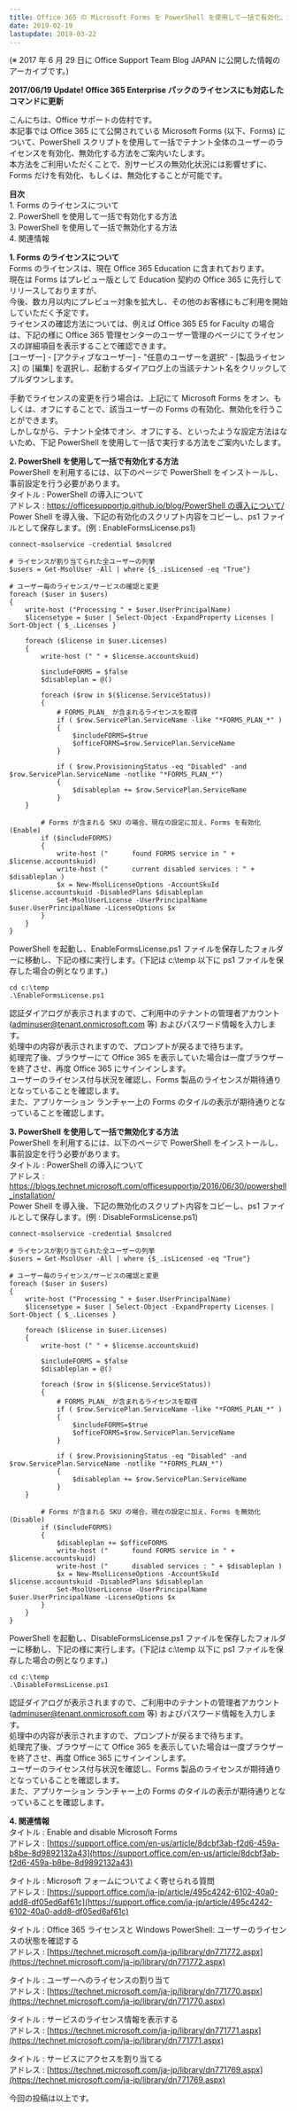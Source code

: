 ```yaml
---
title: Office 365 の Microsoft Forms を PowerShell を使用して一括で有効化、無効化 (停止) する方法について
date: 2019-02-19
lastupdate: 2019-03-22
---
```


(※ 2017 年 6 月 29 日に Office Support Team Blog JAPAN に公開した情報のアーカイブです。)  
  
**2017/06/19 Update! Office 365 Enterprise パックのライセンスにも対応したコマンドに更新**  
  
こんにちは、Office サポートの佐村です。  
本記事では Office 365 にて公開されている Microsoft Forms (以下、Forms) について、PowerShell スクリプトを使用して一括でテナント全体のユーザーのライセンスを有効化、無効化する方法をご案内いたします。  
本方法をご利用いただくことで、別サービスの無効化状況には影響せずに、Forms だけを有効化、もしくは、無効化することが可能です。  
  
**目次**  
1\. Forms のライセンスについて  
2\. PowerShell を使用して一括で有効化する方法  
3\. PowerShell を使用して一括で無効化する方法  
4\. 関連情報  
  
**1\. Forms のライセンスについて**  
Forms のライセンスは、現在 Office 365 Education に含まれております。  
現在は Forms はプレビュー版として Education 契約の Office 365 に先行してリリースしておりますが、  
今後、数カ月以内にプレビュー対象を拡大し、その他のお客様にもご利用を開始していただく予定です。  
ライセンスの確認方法については、例えば Office 365 E5 for Faculty の場合は、下記の様に Office 365 管理センターのユーザー管理のページにてライセンスの詳細項目を表示することで確認できます。  
\[ユーザー\] - \[アクティブなユーザー\] - "任意のユーザーを選択" - \[製品ライセンス\] の \[編集\] を選択し、起動するダイアログ上の当該テナント名をクリックしてプルダウンします。  
  
手動でライセンスの変更を行う場合は、上記にて Microsoft Forms をオン、もしくは、オフにすることで、該当ユーザーの Forms の有効化、無効化を行うことができます。  
しかしながら、テナント全体でオン、オフにする、といったような設定方法はないため、下記 PowerShell を使用して一括で実行する方法をご案内いたします。  
  
**2\. PowerShell を使用して一括で有効化する方法**  
PowerShell を利用するには、以下のページで PowerShell をインストールし、事前設定を行う必要があります。  
タイトル : PowerShell の導入について  
アドレス : [https://officesupportjp.github.io/blog/PowerShell の導入について/](https://officesupportjp.github.io/blog/PowerShell%20%E3%81%AE%E5%B0%8E%E5%85%A5%E3%81%AB%E3%81%A4%E3%81%84%E3%81%A6/)  
Power Shell を導入後、下記の有効化のスクリプト内容をコピーし、ps1 ファイルとして保存します。(例 : EnableFormsLicense.ps1)  

```
connect-msolservice -credential $msolcred

# ライセンスが割り当てられた全ユーザーの列挙
$users = Get-MsolUser -All | where {$_.isLicensed -eq "True"}

# ユーザー毎のライセンス/サービスの確認と変更
foreach ($user in $users)
{
    write-host ("Processing " + $user.UserPrincipalName)
    $licensetype = $user | Select-Object -ExpandProperty Licenses | Sort-Object { $_.Licenses }

    foreach ($license in $user.Licenses) 
    {
        write-host (" " + $license.accountskuid)

        $includeFORMS = $false
        $disableplan = @()

    	foreach ($row in $($license.ServiceStatus))
    	{
            # FORMS_PLAN_ が含まれるライセンスを取得
            if ( $row.ServicePlan.ServiceName -like "*FORMS_PLAN_*" ) 
            {
                $includeFORMS=$true
                $officeFORMS=$row.ServicePlan.ServiceName
            }
            
            if ( $row.ProvisioningStatus -eq "Disabled" -and $row.ServicePlan.ServiceName -notlike "*FORMS_PLAN_*")
            {
                $disableplan += $row.ServicePlan.ServiceName
            }
	}

        # Forms が含まれる SKU の場合、現在の設定に加え、Forms を有効化 (Enable)
        if ($includeFORMS)
        {
            write-host ("      found FORMS service in " + $license.accountskuid)
            write-host ("      current disabled services : " + $disableplan )
            $x = New-MsolLicenseOptions -AccountSkuId $license.accountskuid -DisabledPlans $disableplan
            Set-MsolUserLicense -UserPrincipalName $user.UserPrincipalName -LicenseOptions $x
        }
    }
}
```

PowerShell を起動し、EnableFormsLicense.ps1 ファイルを保存したフォルダーに移動し、下記の様に実行します。(下記は c:\\temp 以下に ps1 ファイルを保存した場合の例となります。)  

```
cd c:\temp
.\EnableFormsLicense.ps1
```

認証ダイアログが表示されますので、ご利用中のテナントの管理者アカウント (adminuser@tenant.onmicrosoft.com 等) およびパスワード情報を入力します。  
処理中の内容が表示されますので、プロンプトが戻るまで待ちます。  
処理完了後、ブラウザーにて Office 365 を表示していた場合は一度ブラウザーを終了させ、再度 Office 365 にサインインします。  
ユーザーのライセンス付与状況を確認し、Forms 製品のライセンスが期待通りとなっていることを確認します。  
また、アプリケーション ランチャー上の Forms のタイルの表示が期待通りとなっていることを確認します。  
  
**3\. PowerShell を使用して一括で無効化する方法**  
PowerShell を利用するには、以下のページで PowerShell をインストールし、事前設定を行う必要があります。  
タイトル : PowerShell の導入について  
アドレス : https://blogs.technet.microsoft.com/officesupportjp/2016/06/30/powershell_installation/  
Power Shell を導入後、下記の無効化のスクリプト内容をコピーし、ps1 ファイルとして保存します。(例 : DisableFormsLicense.ps1)  

```
connect-msolservice -credential $msolcred

# ライセンスが割り当てられた全ユーザーの列挙
$users = Get-MsolUser -All | where {$_.isLicensed -eq "True"}

# ユーザー毎のライセンス/サービスの確認と変更
foreach ($user in $users)
{
    write-host ("Processing " + $user.UserPrincipalName)
    $licensetype = $user | Select-Object -ExpandProperty Licenses | Sort-Object { $_.Licenses }

    foreach ($license in $user.Licenses) 
    {
        write-host (" " + $license.accountskuid)

        $includeFORMS = $false
        $disableplan = @()

    	foreach ($row in $($license.ServiceStatus))
    	{
            # FORMS_PLAN_ が含まれるライセンスを取得
            if ( $row.ServicePlan.ServiceName -like "*FORMS_PLAN_*" ) 
            {
                $includeFORMS=$true
                $officeFORMS=$row.ServicePlan.ServiceName
            }
            
            if ( $row.ProvisioningStatus -eq "Disabled" -and $row.ServicePlan.ServiceName -notlike "*FORMS_PLAN_*")
            {
                $disableplan += $row.ServicePlan.ServiceName
            }
	}

        # Forms が含まれる SKU の場合、現在の設定に加え、Forms を無効化 (Disable)
        if ($includeFORMS)
        {
            $disableplan += $officeFORMS
            write-host ("      found FORMS service in " + $license.accountskuid)
            write-host ("      disabled services : " + $disableplan )
            $x = New-MsolLicenseOptions -AccountSkuId $license.accountskuid -DisabledPlans $disableplan
            Set-MsolUserLicense -UserPrincipalName $user.UserPrincipalName -LicenseOptions $x
        }
    }
}
```

PowerShell を起動し、DisableFormsLicense.ps1 ファイルを保存したフォルダーに移動し、下記の様に実行します。(下記は c:\\temp 以下に ps1 ファイルを保存した場合の例となります。)  

```
cd c:\temp
.\DisableFormsLicense.ps1
```

認証ダイアログが表示されますので、ご利用中のテナントの管理者アカウント (adminuser@tenant.onmicrosoft.com 等) およびパスワード情報を入力します。  
処理中の内容が表示されますので、プロンプトが戻るまで待ちます。  
処理完了後、ブラウザーにて Office 365 を表示していた場合は一度ブラウザーを終了させ、再度 Office 365 にサインインします。  
ユーザーのライセンス付与状況を確認し、Forms 製品のライセンスが期待通りとなっていることを確認します。  
また、アプリケーション ランチャー上の Forms のタイルの表示が期待通りとなっていることを確認します。  
  
**4\. 関連情報**   
タイトル : Enable and disable Microsoft Forms  
アドレス : [https://support.office.com/en-us/article/8dcbf3ab-f2d6-459a-b8be-8d9892132a43](https://support.office.com/en-us/article/8dcbf3ab-f2d6-459a-b8be-8d9892132a43)  

タイトル : Microsoft フォームについてよく寄せられる質問  
アドレス : [https://support.office.com/ja-jp/article/495c4242-6102-40a0-add8-df05ed6af61c](https://support.office.com/ja-jp/article/495c4242-6102-40a0-add8-df05ed6af61c)  

タイトル : Office 365 ライセンスと Windows PowerShell: ユーザーのライセンスの状態を確認する  
アドレス : [https://technet.microsoft.com/ja-jp/library/dn771772.aspx](https://technet.microsoft.com/ja-jp/library/dn771772.aspx)  

タイトル : ユーザーへのライセンスの割り当て  
アドレス : [https://technet.microsoft.com/ja-jp/library/dn771770.aspx](https://technet.microsoft.com/ja-jp/library/dn771770.aspx)  

タイトル : サービスのライセンス情報を表示する  
アドレス : [https://technet.microsoft.com/ja-jp/library/dn771771.aspx](https://technet.microsoft.com/ja-jp/library/dn771771.aspx)  

タイトル : サービスにアクセスを割り当てる  
アドレス : [https://technet.microsoft.com/ja-jp/library/dn771769.aspx](https://technet.microsoft.com/ja-jp/library/dn771769.aspx)  

今回の投稿は以上です。